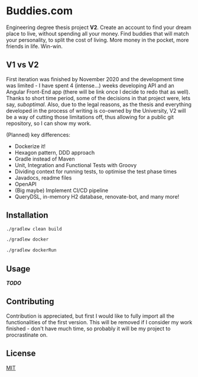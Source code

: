 # Buddies.com

Engineering degree thesis project **V2**. Create an account to find your dream place to live, without spending all your money. Find buddies that will match your personality, to split the cost of living. More money in the pocket, more friends in life. Win-win.

## V1 vs V2
First iteration was finished by November 2020 and the development time was limited - I have spent 4 (intense...) weeks developing API and an Angular Front-End app (there will be link once I decide to redo that as well). Thanks to short time period, some of the decisions in that project were, lets say, *suboptimal*. Also, due to the legal reasons, as the thesis and everything developed in the process of writing is co-owned by the University, V2 will be a way of cutting those limitations off, thus allowing for a public git repository, so I can show my work.

(Planned) key differences:
- Dockerize it!
- Hexagon pattern, DDD approach
- Gradle instead of Maven
- Unit, Integration and Functional Tests with Groovy
- Dividing context for running tests, to optimise the test phase times
- Javadocs, readme files
- OpenAPI
- (Big maybe) Implement CI/CD pipeline
- QueryDSL, in-memory H2 database, renovate-bot, and many more!

## Installation

```bash
./gradlew clean build
```
```bash
./gradlew docker
```
```bash
./gradlew dockerRun
```
## Usage

***TODO***

## Contributing
Contribution is appreciated, but first I would like to fully import all the functionalities of the first version. This will be removed if I consider my work finished - don't have much time, so probably it will be my project to procrastinate on.
## License
[MIT](https://choosealicense.com/licenses/mit/)